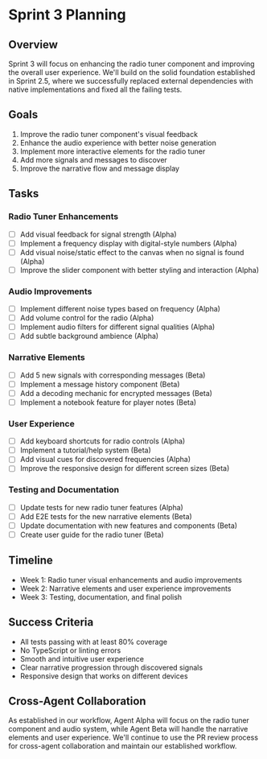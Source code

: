 # Sprint 3 Planning

## Overview

Sprint 3 will focus on enhancing the radio tuner component and improving the overall user experience. We'll build on the solid foundation established in Sprint 2.5, where we successfully replaced external dependencies with native implementations and fixed all the failing tests.

## Goals

1. Improve the radio tuner component's visual feedback
2. Enhance the audio experience with better noise generation
3. Implement more interactive elements for the radio tuner
4. Add more signals and messages to discover
5. Improve the narrative flow and message display

## Tasks

### Radio Tuner Enhancements

- [ ] Add visual feedback for signal strength (Alpha)
- [ ] Implement a frequency display with digital-style numbers (Alpha)
- [ ] Add visual noise/static effect to the canvas when no signal is found (Alpha)
- [ ] Improve the slider component with better styling and interaction (Alpha)

### Audio Improvements

- [ ] Implement different noise types based on frequency (Alpha)
- [ ] Add volume control for the radio (Alpha)
- [ ] Implement audio filters for different signal qualities (Alpha)
- [ ] Add subtle background ambience (Alpha)

### Narrative Elements

- [ ] Add 5 new signals with corresponding messages (Beta)
- [ ] Implement a message history component (Beta)
- [ ] Add a decoding mechanic for encrypted messages (Beta)
- [ ] Implement a notebook feature for player notes (Beta)

### User Experience

- [ ] Add keyboard shortcuts for radio controls (Alpha)
- [ ] Implement a tutorial/help system (Beta)
- [ ] Add visual cues for discovered frequencies (Alpha)
- [ ] Improve the responsive design for different screen sizes (Beta)

### Testing and Documentation

- [ ] Update tests for new radio tuner features (Alpha)
- [ ] Add E2E tests for the new narrative elements (Beta)
- [ ] Update documentation with new features and components (Beta)
- [ ] Create user guide for the radio tuner (Beta)

## Timeline

- Week 1: Radio tuner visual enhancements and audio improvements
- Week 2: Narrative elements and user experience improvements
- Week 3: Testing, documentation, and final polish

## Success Criteria

- All tests passing with at least 80% coverage
- No TypeScript or linting errors
- Smooth and intuitive user experience
- Clear narrative progression through discovered signals
- Responsive design that works on different devices

## Cross-Agent Collaboration

As established in our workflow, Agent Alpha will focus on the radio tuner component and audio system, while Agent Beta will handle the narrative elements and user experience. We'll continue to use the PR review process for cross-agent collaboration and maintain our established workflow.
